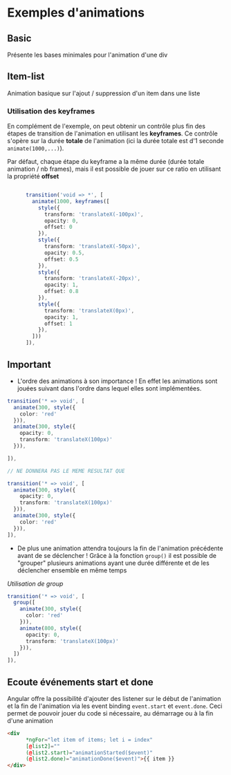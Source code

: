 # Exemples d'animations

## Basic

Présente les bases minimales pour l'animation d'une div

## Item-list

Animation basique sur l'ajout / suppression d'un item dans une liste

### Utilisation des keyframes

En complément de l'exemple, on peut obtenir un contrôle plus fin des étapes de transition de l'animation en utilisant les **keyframes**. Ce contrôle s'opère sur la durée **totale** de l'animation (ici la durée totale est d'1 seconde ````animate(1000,...)````).

Par défaut, chaque étape du keyframe a la même durée (durée totale animation / nb frames), mais il est possible de jouer sur ce ratio en utilisant la propriété **offset**

````typescript

      transition('void => *', [
        animate(1000, keyframes([
          style({
            transform: 'translateX(-100px)',
            opacity: 0,
            offset: 0
          }),
          style({
            transform: 'translateX(-50px)',
            opacity: 0.5,
            offset: 0.5
          }),
          style({
            transform: 'translateX(-20px)',
            opacity: 1,
            offset: 0.8
          }),
          style({
            transform: 'translateX(0px)',
            opacity: 1,
            offset: 1
          }),
        ]))
      ]),
````

## Important

* L'ordre des animations à son importance ! En effet les animations sont jouées suivant dans l'ordre dans lequel elles sont implémentées.     

````typescript
transition('* => void', [
  animate(300, style({
    color: 'red'
  })),
  animate(300, style({
    opacity: 0,
    transform: 'translateX(100px)'
  })),

]),

// NE DONNERA PAS LE MEME RESULTAT QUE 

transition('* => void', [
  animate(300, style({
    opacity: 0,
    transform: 'translateX(100px)'
  })),
  animate(300, style({
    color: 'red'
  })),
]),
````

* De plus une animation attendra toujours la fin de l'animation précédente avant de se déclencher ! Grâce à la fonction ````group()```` il est possible de "grouper" plusieurs animations ayant une durée différente et de les déclencher ensemble en même temps

*Utilisation de group*
````typescript
transition('* => void', [
  group([
    animate(300, style({
      color: 'red'
    })),
    animate(800, style({
      opacity: 0,
      transform: 'translateX(100px)'
    })),
  ])
]),
````

## Ecoute événements start et done

Angular offre la possibilité d'ajouter des listener sur le début de l'animation et la fin de l'animation via les event binding ````event.start```` et ````event.done````. Ceci permet de pouvoir jouer du code si nécessaire, au démarrage ou à la fin d'une animation

````html
<div
      *ngFor="let item of items; let i = index"
      [@list2]=""
      (@list2.start)="animationStarted($event)"
      (@list2.done)="animationDone($event)">{{ item }}
</div>
````
